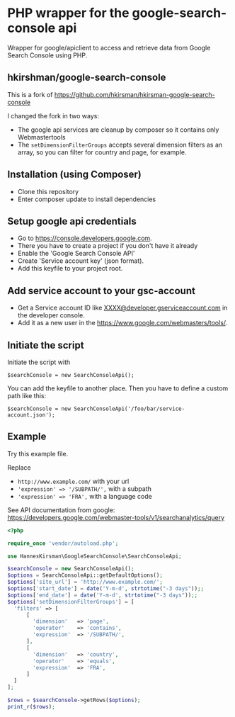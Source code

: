 # PHP wrapper for the google-search-console api

Wrapper for google/apiclient to access and retrieve data from Google Search Console using PHP. 

## hkirshman/google-search-console

This is a fork of  https://github.com/hkirsman/hkirsman-google-search-console

I changed the fork in two ways:

* The google api services are cleanup by composer so it contains only Webmastertools
* The `setDimensionFilterGroups` accepts several dimension filters as an array, so you can filter for country and page, for example.


## Installation (using Composer)


* Clone this repository
* Enter composer update to install dependencies

## Setup google api credentials

* Go to  https://console.developers.google.com. 
* There you have to create a project if you don't have it already
* Enable the 'Google Search Console API' 
* Create 'Service account key' (json format). 
* Add this keyfile to your project root.

## Add service account to your gsc-account

* Get a Service account ID like XXXX@developer.gserviceaccount.com in the developer console.
* Add it as a new user in the https://www.google.com/webmasters/tools/.

## Initiate the script

Initiate the script with

```
$searchConsole = new SearchConsoleApi();
```

You can add the keyfile to another place. Then you have to define a custom path like this:

```
$searchConsole = new SearchConsoleApi('/foo/bar/service-account.json');
```

## Example

Try this example file. 

Replace 

* `http://www.example.com/` with your url 
* `'expression' => '/SUBPATH/',` with a subpath
* `'expression' => 'FRA',` with a language code

See API documentation from google: https://developers.google.com/webmaster-tools/v1/searchanalytics/query

```php
<?php

require_once 'vendor/autoload.php';

use HannesKirsman\GoogleSearchConsole\SearchConsoleApi;

$searchConsole = new SearchConsoleApi();
$options = SearchConsoleApi::getDefaultOptions();
$options['site_url'] = 'http://www.example.com/';
$options['start_date'] = date('Y-m-d', strtotime("-3 days"));;
$options['end_date'] = date('Y-m-d', strtotime("-3 days"));;
$options['setDimensionFilterGroups'] = [
  'filters' => [
      [
        'dimension'   => 'page',
        'operator'    => 'contains',
        'expression'  => '/SUBPATH/',
      ],
      [
        'dimension'   => 'country',
        'operator'    => 'equals',
        'expression'  => 'FRA',
      ]      
  ]
];

$rows = $searchConsole->getRows($options);
print_r($rows);
```
